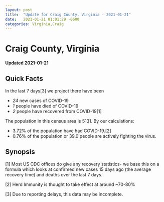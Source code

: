 ```yaml
---
layout: post
title:  "Update for Craig County, Virginia - 2021-01-21"
date:   2021-01-21 01:01:29 -0600
categories: Virginia,Craig
---
```


# Craig County, Virginia
#### Updated 2021-01-21

## Quick Facts

In the last 7 days[3] we project there have been
- *24* new cases of COVID-19
- *1* people have died of COVID-19
- *2* people have recovered from COVID-19[1]

The population in this census area is 5131. By our calculations:
- 3.72% of the population have had COVID-19.[2]
- 0.76% of the population or 39.0 people are actively fighting the virus.

## Synopsis




[1] Most US CDC offices do give any recovery statistics- we base this on a formula which looks at confirmed new cases
15 days ago (the average recovery time) and deaths over the last 7 days.

[2] Herd Immunity is thought to take effect at around ~70-80%

[3] Due to reporting delays, this data may be incomplete.
 
    